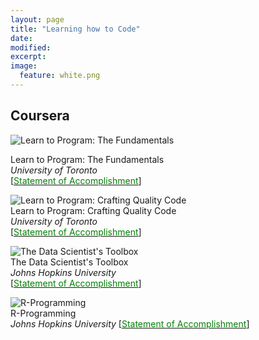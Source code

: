 ```yaml
---
layout: page
title: "Learning how to Code"
date: 
modified:
excerpt:
image:
  feature: white.png
---
```


## Coursera

![Learn to Program: The Fundamentals](http://jadeproulx.com/images/learning-code-fundamentals.png) 

Learn to Program: The Fundamentals  
*University of Toronto*  
[[<span style="color:green">Statement of Accomplishment</span>](https://dl.dropboxusercontent.com/u/51364198/Certificate_Learn-to-Program-the-Fundamentals.pdf)]


![Learn to Program: Crafting Quality Code](http://jadeproulx.com/images/learning-craft-code.png)  
Learn to Program: Crafting Quality Code  
*University of Toronto*  
[[<span style="color:green">Statement of Accomplishment</span>](https://dl.dropboxusercontent.com/u/51364198/Certificate_Crafting-Quality-Code.pdf)]

![The Data Scientist's Toolbox](http://jadeproulx.com/images/data-scientist-toolbox.jpg)  
The Data Scientist's Toolbox  
*Johns Hopkins University*  
[[<span style="color:green">Statement of Accomplishment</span>](https://dl.dropboxusercontent.com/u/51364198/Certificate_Crafting-Quality-Code.pdf)]

![R-Programming](http://jadeproulx.com/images/r-programming.jpg)  
R-Programming  
*Johns Hopkins University*
[[<span style="color:green">Statement of Accomplishment</span>](https://dl.dropboxusercontent.com/u/51364198/Certificate_Crafting-Quality-Code.pdf)]


